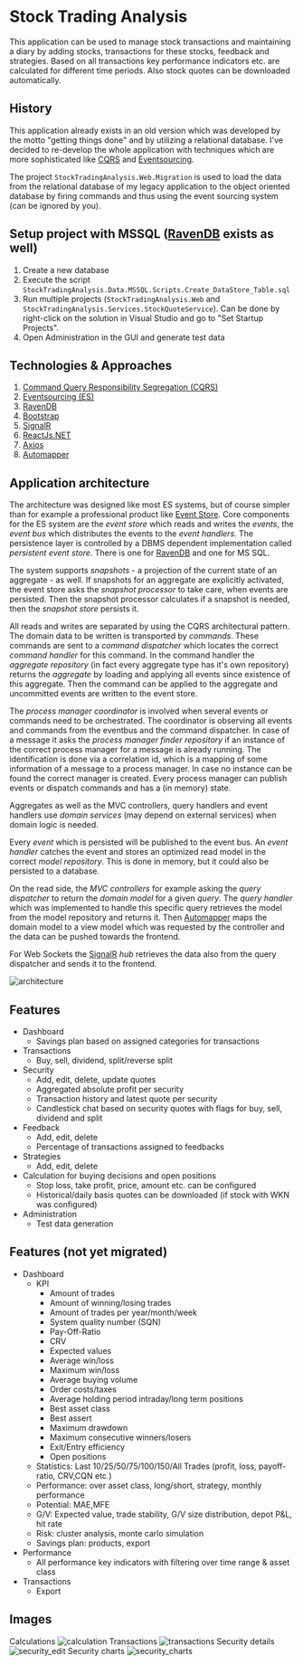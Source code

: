 Stock Trading Analysis
=====================================
This application can be used to manage stock transactions and maintaining a diary by adding stocks, transactions for these stocks, feedback and strategies. Based on all transactions key performance indicators etc. are calculated for different time periods. Also stock quotes can be downloaded automatically.


History
--------------
This application already exists in an old version which was developed by the motto "getting things done" and by utilizing a relational database. I've decided to re-develop the whole application with techniques which are more sophisticated like [CQRS](https://martinfowler.com/bliki/CQRS.html) and [Eventsourcing](https://martinfowler.com/eaaDev/EventSourcing.html).

The project `StockTradingAnalysis.Web.Migration` is used to load the data from the relational database of my legacy application to the object oriented database by firing commands and thus using the event sourcing system (can be ignored by you).

Setup project with MSSQL ([RavenDB](https://ravendb.net/) exists as well)
--------------
1. Create a new database
2. Execute the script `StockTradingAnalysis.Data.MSSQL.Scripts.Create_DataStore_Table.sql`
3. Run multiple projects (`StockTradingAnalysis.Web` and `StockTradingAnalysis.Services.StockQuoteService`). Can be done by right-click on the solution in Visual Studio and go to "Set Startup Projects".
4. Open Administration in the GUI and generate test data

Technologies & Approaches
--------------
1. [Command Query Responsibility Segregation (CQRS)](https://martinfowler.com/bliki/CQRS.html)
2. [Eventsourcing (ES)](https://martinfowler.com/eaaDev/EventSourcing.html)
3. [RavenDB](https://ravendb.net/)
4. [Bootstrap](https://getbootstrap.com/)
5. [SignalR](https://www.asp.net/signalr)
6. [ReactJs.NET](https://reactjs.net/])
7. [Axios](https://github.com/axios/axios)
8. [Automapper](http://automapper.org/)

Application architecture
--------------
The architecture was designed like most ES systems, but of course simpler than for example a professional product like [Event Store](https://eventstore.org/). Core components for the ES system are the _event store_ which reads and writes the _events_, the _event bus_ which distributes the events to the _event handlers_. The persistence layer is controlled by a DBMS dependent implementation called _persistent event store_. There is one for [RavenDB](https://ravendb.net/) and one for MS SQL.

The system supports _snapshots_ - a projection of the current state of an aggregate - as well. If snapshots for an aggregate are explicitly activated, the event store asks the _snapshot processor_ to take care, when events are persisted. Then the snapshot processor calculates if a snapshot is needed, then the _snapshot store_ persists it.

All reads and writes are separated by using the CQRS architectural pattern. The domain data to be written is transported by _commands_. These commands are sent to a _command dispatcher_ which locates the correct _command handler_ for this command. In the command handler the _aggregate repository_ (in fact every aggregate type has it's own repository) returns the _aggregate_ by loading and applying all events since existence of this aggregate. Then the command can be applied to the aggregate and uncommitted events are written to the event store.

The _process manager coordinator_ is involved when several events or commands need to be orchestrated. The coordinator is observing all events and commands from the eventbus and the command dispatcher. In case of a message it asks the _process manager finder repository_ if an instance of the correct process manager for a message is already running. The identification is done via a correlation id, which is a mapping of some information of a message to a process manager. In case no instance can be found the correct manager is created. Every process manager can publish events or dispatch commands and has a (in memory) state.

Aggregates as well as the MVC controllers, query handlers and event handlers use _domain services_ (may depend on external services) when domain logic is needed.

Every _event_ which is persisted will be published to the event bus. An _event handler_ catches the event and stores an optimized read model in the correct _model repository_. This is done in memory, but it could also be persisted to a database.

On the read side, the _MVC controllers_ for example asking the _query dispatcher_ to return the _domain model_ for a given _query_. The _query handler_ which was implemented to handle this specific query retrieves the model from the model repository and returns it. Then [Automapper](http://automapper.org/) maps the domain model to a view model which was requested by the controller and the data can be pushed towards the frontend.

For Web Sockets the [SignalR](https://www.asp.net/signalr) _hub_ retrieves the data also from the query dispatcher and sends it to the frontend.  

![architecture](https://user-images.githubusercontent.com/29073072/36641270-43c14cd2-1a2d-11e8-8cf6-d13aff801738.png)

Features
--------------
* Dashboard
  * Savings plan based on assigned categories for transactions
* Transactions
  * Buy, sell, dividend, split/reverse split
* Security
  * Add, edit, delete, update quotes
  * Aggregated absolute profit per security
  * Transaction history and latest quote per security
  * Candlestick chat based on security quotes with flags for buy, sell, dividend and split
* Feedback
  * Add, edit, delete
  * Percentage of transactions assigned to feedbacks
* Strategies
  * Add, edit, delete
* Calculation for buying decisions and open positions
  * Stop loss, take profit, price, amount etc. can be configured
  * Historical/daily basis quotes can be downloaded (if stock with WKN was configured)
* Administration
  * Test data generation

Features (not yet migrated)
--------------
* Dashboard
  * KPI
    * Amount of trades
    * Amount of winning/losing trades
    * Amount of trades per year/month/week
    * System quality number (SQN)
    * Pay-Off-Ratio
    * CRV
    * Expected values
    * Average win/loss
    * Maximum win/loss
    * Average buying volume
    * Order costs/taxes
    * Average holding period intraday/long term positions
    * Best asset class
    * Best assert
    * Maximum drawdown
    * Maximum consecutive winners/losers
    * Exit/Entry efficiency
    * Open positions
  * Statistics: Last 10/25/50/75/100/150/All Trades (profit, loss, payoff-ratio, CRV,CQN etc.)
  * Performance: over asset class, long/short, strategy, monthly performance
  * Potential: MAE,MFE
  * G/V: Expected value, trade stability, G/V size distribution, depot P&L, hit rate
  * Risk: cluster analysis, monte carlo simulation
  * Savings plan: products, export
* Performance
  * All performance key indicators with filtering over time range & asset class
* Transactions  
  * Export

Images
--------------
Calculations
![calculation](https://user-images.githubusercontent.com/29073072/35777955-055ff46a-09b7-11e8-9ec1-3704a4aca895.png)
Transactions
![transactions](https://user-images.githubusercontent.com/29073072/36640980-db2b004a-1a28-11e8-8a62-7b58b1fdf399.png)
Security details
![security_edit](https://user-images.githubusercontent.com/29073072/36342219-6027b808-13fb-11e8-8c34-3f6b8ddf8ffd.png)
Security charts
![security_charts](https://user-images.githubusercontent.com/29073072/36342220-61e068e8-13fb-11e8-830d-ad3fa23c1c44.png)
